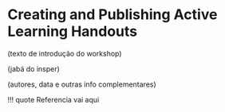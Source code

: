 # Creating and Publishing Active Learning Handouts

(texto de introdução do workshop)

(jabá do insper)

(autores, data e outras info complementares)

!!! quote
    Referencia vai aqui
